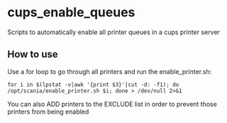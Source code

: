 # cups_enable_queues
Scripts to automatically enable all printer queues in a cups printer server

## How to use
Use a for loop to go through all printers and run the enable_printer.sh:

```
for i in $(lpstat -v|awk '{print $3}'|cut -d: -f1); do /opt/scania/enable_printer.sh $i; done > /dev/null 2>&1
```

You can also ADD printers to the EXCLUDE list in order to prevent those printers from being enabled

